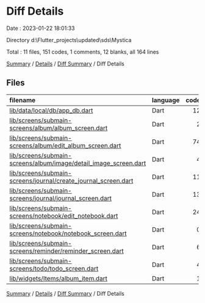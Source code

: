 # Diff Details

Date : 2023-01-22 18:01:33

Directory d:\\Flutter_projects\\updated\\sds\\Mystica

Total : 11 files,  151 codes, 1 comments, 12 blanks, all 164 lines

[Summary](results.md) / [Details](details.md) / [Diff Summary](diff.md) / Diff Details

## Files
| filename | language | code | comment | blank | total |
| :--- | :--- | ---: | ---: | ---: | ---: |
| [lib/data/local/db/app_db.dart](/lib/data/local/db/app_db.dart) | Dart | 12 | 3 | 3 | 18 |
| [lib/screens/submain-screens/album/album_screen.dart](/lib/screens/submain-screens/album/album_screen.dart) | Dart | 2 | 0 | 0 | 2 |
| [lib/screens/submain-screens/album/edit_album_screen.dart](/lib/screens/submain-screens/album/edit_album_screen.dart) | Dart | 74 | 2 | 4 | 80 |
| [lib/screens/submain-screens/album/image/detail_image_screen.dart](/lib/screens/submain-screens/album/image/detail_image_screen.dart) | Dart | 4 | 0 | 0 | 4 |
| [lib/screens/submain-screens/journal/create_journal_screen.dart](/lib/screens/submain-screens/journal/create_journal_screen.dart) | Dart | 11 | -4 | 1 | 8 |
| [lib/screens/submain-screens/journal/journal_screen.dart](/lib/screens/submain-screens/journal/journal_screen.dart) | Dart | 13 | -6 | -1 | 6 |
| [lib/screens/submain-screens/notebook/edit_notebook.dart](/lib/screens/submain-screens/notebook/edit_notebook.dart) | Dart | 24 | -2 | 2 | 24 |
| [lib/screens/submain-screens/notebook/notebook_screen.dart](/lib/screens/submain-screens/notebook/notebook_screen.dart) | Dart | 0 | 0 | -1 | -1 |
| [lib/screens/submain-screens/reminder/reminder_screen.dart](/lib/screens/submain-screens/reminder/reminder_screen.dart) | Dart | 6 | 6 | 2 | 14 |
| [lib/screens/submain-screens/todo/todo_screen.dart](/lib/screens/submain-screens/todo/todo_screen.dart) | Dart | 4 | 2 | 2 | 8 |
| [lib/widgets/Items/album_item.dart](/lib/widgets/Items/album_item.dart) | Dart | 1 | 0 | 0 | 1 |

[Summary](results.md) / [Details](details.md) / [Diff Summary](diff.md) / Diff Details